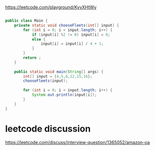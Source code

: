 https://leetcode.com/playground/KvvXHtWy

```java 

public class Main {
    private static void chooseFleets(int[] input) {
        for (int i = 0; i < input.length; i++) {
            if (input[i] %2 != 0) input[i] = 0;
            else {
                input[i] = input[i] / 4 + 1;
            }
        }
        return ;
    }
    
    public static void main(String[] args) {
        int[] input = {4,5,6,12,15,16};
        chooseFleets(input);
        
        for (int i = 0; i < input.length; i++) {
            System.out.println(input[i]);
        }
    }
}
```


# leetcode discussion 

https://leetcode.com/discuss/interview-question/1365052/amazon-oa



